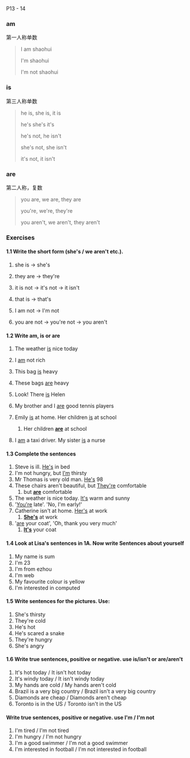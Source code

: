 P13 - 14

### am

第一人称单数

>I am shaohui
>
>I'm shaohui
>
>I'm not shaohui



### is

第三人称单数

>he is, she is, it is
>
>he's she's it's
>
>he's not, he isn't
>
>she's not, she isn't
>
>it's not, it isn't



### are

第二人称，复数

>you are, we are, they are
>
>you're, we're, they're
>
>you aren't, we aren't, they aren't



### Exercises

#### 1.1 Write the short form (she's / we aren't etc.).

1. she is -> she's

2. they are -> they're

3. it is not -> it's not -> it isn't

4. that is -> that's

5. I am not -> I'm not

6. you are not -> you're not -> you aren't

#### 1.2 Write am, is or are

1. The weather <u>is</u> nice today

2. I <u>am</u> not rich

3. This bag <u>is</u> heavy

4. These bags <u>are</u> heavy

5. Look! There <u>is</u> Helen

6. My brother and I <u>are</u> good tennis players

7. Emily <u>is</u> at home. Her children <u>is</u> at school
   1. Her children <u>**are**</u> at school

8. I <u>am</u> a taxi driver. My sister <u>is</u> a nurse

#### 1.3 Complete the sentences

1. Steve is ill. <u>He's</u> in bed
2. I'm not hungry, but <u>I'm</u> thirsty
3. Mr Thomas is very old man. <u>He's</u> 98
4. These chairs aren't beautiful, but <u>They're</u> comfortable
   1. but <u>**are**</u> comfortable
5. The weather is nice today. <u>It's</u> warm and sunny
6. '<u>You're</u> late'. 'No, I'm early!'
7. Catherine isn't at home. <u>Her's</u> at work
   1. <u>**She's**</u> at work
8. '<u>are</u> your coat', 'Oh, thank you very much'
   1. <u>**It's**</u> your coat

#### 1.4 Look at Lisa's sentences in 1A. Now write Sentences about yourself

1. My name is sum
2. I'm 23
3. I'm from ezhou
4. I'm web
5. My favourite colour is yellow
6. I'm interested in computed

#### 1.5 Write sentences for the pictures. Use:

1. She's thirsty
2. They're cold
3. He's hot
4. He's scared a snake
5. They're hungry
6. She's angry

#### 1.6 Write true sentences, positive or negative. use is/isn't or are/aren't

1. It's hot today / It isn't hot today
2. It's windy today / It isn't windy today
3. My hands are cold / My hands aren't cold
4. Brazil is a very big country / Brazil isn't a very big country
5. Diamonds are cheap / Diamonds aren't cheap
6. Toronto is in the US / Toronto isn't in the US

#### Write true sentences, positive or negative. use I'm / I'm not

1. I'm tired / I'm not tired
2. I'm hungry / I'm not hungry
3. I'm a good swimmer / I'm not a good swimmer
4. I'm interested in football / I'm not interested in football
